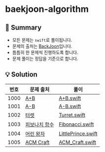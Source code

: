 # baekjoon-algorithm
## 👋 Summary
- 모든 문제는 `swift`로 풀이됩니다.
- 문제의 출처는 [BackJoon](https://www.acmicpc.net)입니다.
- 틈틈히 한 문제씩 진행하도록 합니다.
- 문제 풀이는 정답을 기준으로 합니다.

## 💡 Solution
|번호|문제 출처|풀이|
|:---:|---|---|
|1000|[A+B](https://www.acmicpc.net/problem/1000)|[A+B.swift](Solutions/A+B.swift)|
|1001|[A-B](https://www.acmicpc.net/problem/1001)|[A-B.swift](Solutions/A-B.swift)|
|1002|[터렛](https://www.acmicpc.net/problem/1002)|[Turret.swift](Solutions/Turret.swift)|
|1003|[피보나치 함수](https://www.acmicpc.net/problem/1003)|[Fibonacci.swift](Solutions/Fibonacci.swift)|
|1004|[어린 왕자](https://www.acmicpc.net/problem/1004)|[LittlePrince.swift](Solutions/LittlePrince.swift)|
|1005|[ACM Craft](https://www.acmicpc.net/problem/1005)|[ACM_Craft.swift](Solutions/ACM_Craft.swift)|

